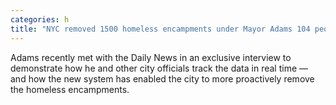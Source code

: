 ```yaml
---
categories: h
title: "NYC removed 1500 homeless encampments under Mayor Adams 104 people accepted help latest city data"
---
```

Adams recently met with the Daily News in an exclusive interview to demonstrate how he and other city officials track the data in real time — and how the new system has enabled the city to more proactively remove the homeless encampments.